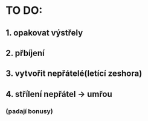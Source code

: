 # TO DO:

## 1. opakovat výstřely
## 2. přbíjení 
## 3. vytvořit nepřátelé(letící zeshora)
## 4. střílení nepřátel -> umřou
### (padají bonusy)
